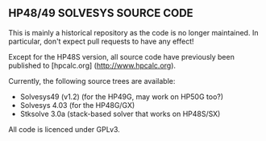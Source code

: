 HP48/49 SOLVESYS SOURCE CODE
----------------------------

This is mainly a historical repository as the code is no longer maintained. In particular, don't expect pull requests to have any effect!

Except for the HP48S version, all source code have previously been published to [hpcalc.org] (http://www.hpcalc.org).

Currently, the following source trees are available:

* Solvesys49 (v1.2) (for the HP49G, may work on HP50G too?)
* Solvesys 4.03 (for the HP48G/GX)
* Stksolve 3.0a (stack-based solver that works on HP48S/SX)

All code is licenced under GPLv3.

